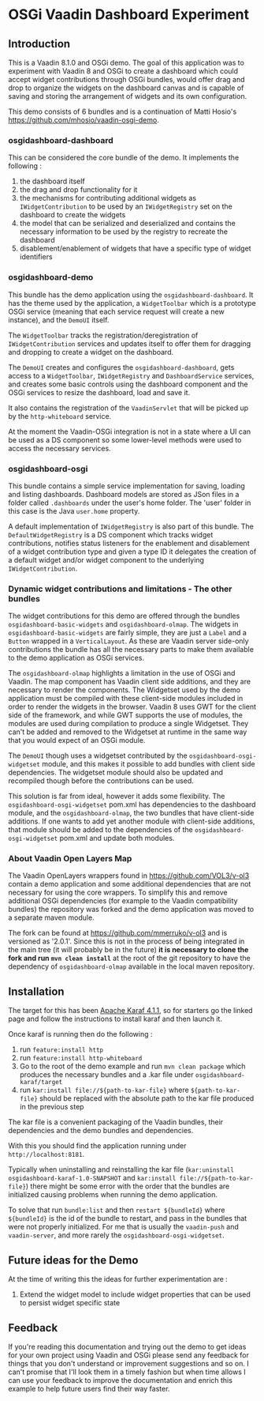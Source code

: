 # OSGi Vaadin Dashboard Experiment

## Introduction

This is a Vaadin 8.1.0 and OSGi demo. The goal of this application was to experiment with Vaadin 8 and OSGi to create a dashboard which could accept widget contributions through OSGi bundles, would offer drag and drop to organize the widgets on the dashboard canvas and is capable of saving and storing the arrangement of widgets and its own configuration.

This demo consists of 6 bundles and is a continuation of Matti Hosio's https://github.com/mhosio/vaadin-osgi-demo.

### osgidashboard-dashboard

This can be considered the core bundle of the demo. It implements the following :

1. the dashboard itself
1. the drag and drop functionality for it
1. the mechanisms for contributing additional widgets as `IWidgetContribution` to be used by an `IWidgetRegistry` set on the dashboard to create the widgets
1. the model that can be serialized and deserialized and contains the necessary information to be used by the registry to recreate the dashboard
1. disablement/enablement of widgets that have a specific type of widget identifiers

### osgidashboard-demo

This bundle has the demo application using the `osgidashboard-dashboard`. It has the theme used by the application, a `WidgetToolbar` which is a prototype OSGi service (meaning that each service request will create a new instance), and the `DemoUI` itself.

The `WidgetToolbar` tracks the registration/deregistration of `IWidgetContribution` services and updates itself to offer them for dragging and dropping to create a widget on the dashboard.

The `DemoUI` creates and configures the `osgidashboard-dashboard`, gets access to a `WidgetToolbar`, `IWidgetRegistry` and `DashboardService` services, and creates some basic controls using the dashboard component and the OSGi services to resize the dashboard, load and save it.

It also contains the registration of the `VaadinServlet` that will be picked up by the `http-whiteboard` service.

At the moment the Vaadin-OSGi integration is not in a state where a UI can be used as a DS component so some lower-level methods were used to access the necessary services.

### osgidashboard-osgi

This bundle contains a simple service implementation for saving, loading and listing dashboards. Dashboard models are stored as JSon files in a folder called `.dashboards` under the user's home folder. The 'user' folder in this case is the Java `user.home` property.

A default implementation of `IWidgetRegistry` is also part of this bundle. The `DefaultWidgetRegistry` is a DS component which tracks widget contributions, notifies status listeners for the enablement and disablement of a widget contribution type and given a type ID it delegates the creation of a default widget and/or widget component to the underlying `IWidgetContribution`.

### Dynamic widget contributions and limitations - The other bundles

The widget contributions for this demo are offered through the bundles `osgidashboard-basic-widgets` and `osgidashboard-olmap`. The widgets in `osgidashboard-basic-widgets` are fairly simple, they are just a `Label` and a `Button` wrapped in a `VerticalLayout`. As these are Vaadin server side-only contributions the bundle has all the necessary parts to make them available to the demo application as OSGi services.

The `osgidashboard-olmap` highlights a limitation in the use of OSGi and Vaadin. The map component has Vaadin client side additions, and they are necessary to render the components. The Widgetset used by the demo application must be compiled with these client-side modules included in order to render the widgets in the browser. Vaadin 8 uses GWT for the client side of the framework, and while GWT supports the use of modules, the modules are used during compilation to produce a single Widgetset. They can't be added and removed to the Widgetset at runtime in the same way that you would expect of an OSGi module.

The `DemoUI` though uses a widgetset contributed by the `osgidashboard-osgi-widgetset` module, and this makes it possible to add bundles with client side dependencies. The widgetset module should also be updated and recompiled though before the contributions can be used.

This solution is far from ideal, however it adds some flexibility. The `osgidashboard-osgi-widgetset` pom.xml has dependencies to the dashboard module, and the `osgidashboard-olmap`, the two bundles that have client-side additions. If one wants to add yet another module with client-side additions, that module should be added to the dependencies of the `osgidashboard-osgi-widgetset` pom.xml and update both modules.

### About Vaadin Open Layers Map

The Vaadin OpenLayers wrappers found in https://github.com/VOL3/v-ol3 contain a demo application and some additional dependencies that are not necessary for using the core wrappers. To simplify this and remove additional OSGi dependencies (for example to the Vaadin compatibility bundles) the repository was forked and the demo application was moved to a separate maven module.

The fork can be found at https://github.com/mmerruko/v-ol3 and is versioned as '2.0.1'. Since this is not in the process of being integrated in the main tree (it will probably be in the future) **it is necessary to clone the fork and run `mvn clean install`** at the root of the git repository to have the dependency of `osgidashboard-olmap` available in the local maven repository.

## Installation

The target for this has been [Apache Karaf 4.1.1](http://karaf.apache.org/download.html#container-411), so for starters go the linked page and follow the instructions to install karaf and then launch it.

Once karaf is running then do the following :

1. run `feature:install http`
1. run `feature:install http-whiteboard`
1. Go to the root of the demo example and run `mvn clean package` which produces the necessary bundles and a .kar file under `osgidashboard-karaf/target`
1. run `kar:install file://${path-to-kar-file}` where `${path-to-kar-file}` should be replaced with the absolute path to the kar file produced in the previous step

The kar file is a convenient packaging of the Vaadin bundles, their dependencies and the demo bundles and dependencies.

With this you should find the application running under `http://localhost:8181`.

Typically when uninstalling and reinstalling the kar file (`kar:uninstall osgidashboard-karaf-1.0-SNAPSHOT` and `kar:install file://${path-to-kar-file}`) there might be some error with the order that the bundles are initialized causing problems when running the demo application.

To solve that run `bundle:list` and then `restart ${bundleId}` where `${bundleId}` is the id of the bundle to restart, and pass in the bundles that were not properly initialized. For me that is usually the `vaadin-push` and `vaadin-server`, and more rarely the `osgidashboard-osgi-widgetset`.

## Future ideas for the Demo

At the time of writing this the ideas for further experimentation are :

1. Extend the widget model to include widget properties that can be used to persist widget specific state

## Feedback

If you're reading this documentation and trying out the demo to get ideas for your own project using Vaadin and OSGi please send any feedback for things that you don't understand or improvement suggestions and so on. I can't promise that I'll look them in a timely fashion but when time allows I can use your feedback to improve the documentation and enrich this example to help future users find their way faster.
